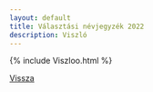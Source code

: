 ```yaml
---
layout: default
title: Választási névjegyzék 2022
description: Viszló
---
```


{% include Viszloo.html %}

[Vissza](./)